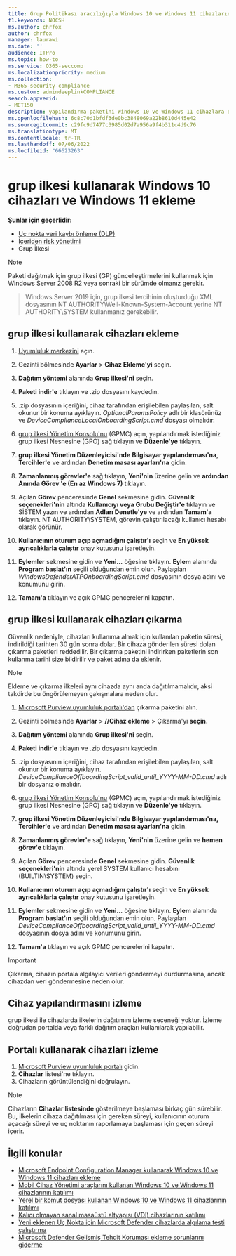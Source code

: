 ```yaml
---
title: Grup Politikası aracılığıyla Windows 10 ve Windows 11 cihazlarının katılımı
f1.keywords: NOCSH
ms.author: chrfox
author: chrfox
manager: laurawi
ms.date: ''
audience: ITPro
ms.topic: how-to
ms.service: O365-seccomp
ms.localizationpriority: medium
ms.collection:
- M365-security-compliance
ms.custom: admindeeplinkCOMPLIANCE
search.appverid:
- MET150
description: yapılandırma paketini Windows 10 ve Windows 11 cihazlara dağıtmak için grup ilkesi kullanın; böylece hizmete eklenirler.
ms.openlocfilehash: 6c8c70d1bfdf3de0bc3848069a22b8610d445e42
ms.sourcegitcommit: c29fc9d7477c3985d02d7a956a9f4b311c4d9c76
ms.translationtype: MT
ms.contentlocale: tr-TR
ms.lasthandoff: 07/06/2022
ms.locfileid: "66623263"
---
```

# <a name="onboard-windows-10-devices-and-windows-11-using-group-policy"></a>grup ilkesi kullanarak Windows 10 cihazları ve Windows 11 ekleme 

**Şunlar için geçerlidir:**

- [Uç nokta veri kaybı önleme (DLP)](./endpoint-dlp-learn-about.md)
- [İçeriden risk yönetimi](insider-risk-management.md)
- Grup İlkesi

> [!NOTE]
> Paketi dağıtmak için grup ilkesi (GP) güncelleştirmelerini kullanmak için Windows Server 2008 R2 veya sonraki bir sürümde olmanız gerekir.

> Windows Server 2019 için, grup ilkesi tercihinin oluşturduğu XML dosyasının NT AUTHORITY\Well-Known-System-Account yerine NT AUTHORITY\SYSTEM kullanmanız gerekebilir.

## <a name="onboard-devices-using-group-policy"></a>grup ilkesi kullanarak cihazları ekleme

1. [Uyumluluk merkezini](https://compliance.microsoft.com) açın.

2. Gezinti bölmesinde **Ayarlar** > **Cihaz Ekleme'yi** seçin.

3. **Dağıtım yöntemi** alanında **Grup ilkesi'ni** seçin.

4. **Paketi indir'e** tıklayın ve .zip dosyasını kaydedin.

5. .zip dosyasının içeriğini, cihaz tarafından erişilebilen paylaşılan, salt okunur bir konuma ayıklayın. *OptionalParamsPolicy* adlı bir klasörünüz ve *DeviceComplianceLocalOnboardingScript.cmd* dosyası olmalıdır.

6. [grup ilkesi Yönetim Konsolu'nu](/internet-explorer/ie11-deploy-guide/group-policy-and-group-policy-mgmt-console-ie11) (GPMC) açın, yapılandırmak istediğiniz grup ilkesi Nesnesine (GPO) sağ tıklayın ve **Düzenle'ye** tıklayın.

7. **grup ilkesi Yönetim Düzenleyicisi'nde** **Bilgisayar yapılandırması'na**, **Tercihler'e** ve ardından **Denetim masası ayarları'na** gidin.

8. **Zamanlanmış görevler'e** sağ tıklayın, **Yeni'nin** üzerine gelin ve **ardından Anında Görev 'e (En az Windows 7)** tıklayın.

9. Açılan **Görev** penceresinde **Genel** sekmesine gidin. **Güvenlik seçenekleri'nin** altında **Kullanıcıyı veya Grubu Değiştir'e** tıklayın ve SİSTEM yazın ve ardından **Adları Denetle'ye** ve ardından **Tamam'a** tıklayın. NT AUTHORITY\SYSTEM, görevin çalıştırılacağı kullanıcı hesabı olarak görünür.

10. **Kullanıcının oturum açıp açmadığını çalıştır'ı** seçin ve **En yüksek ayrıcalıklarla çalıştır** onay kutusunu işaretleyin.

11. **Eylemler** sekmesine gidin ve **Yeni...** öğesine tıklayın. **Eylem** alanında **Program başlat'ın** seçili olduğundan emin olun. Paylaşılan *WindowsDefenderATPOnboardingScript.cmd* dosyasının dosya adını ve konumunu girin.

12. **Tamam'a** tıklayın ve açık GPMC pencerelerini kapatın.

## <a name="offboard-devices-using-group-policy"></a>grup ilkesi kullanarak cihazları çıkarma
Güvenlik nedeniyle, cihazları kullanıma almak için kullanılan paketin süresi, indirildiği tarihten 30 gün sonra dolar. Bir cihaza gönderilen süresi dolan çıkarma paketleri reddedilir. Bir çıkarma paketini indirirken paketlerin son kullanma tarihi size bildirilir ve paket adına da eklenir.

> [!NOTE]
> Ekleme ve çıkarma ilkeleri aynı cihazda aynı anda dağıtılmamalıdır, aksi takdirde bu öngörülemeyen çakışmalara neden olur.

1. [Microsoft Purview uyumluluk portalı'dan](https://compliance.microsoft.com/compliancesettings/deviceonboarding) çıkarma paketini alın.

2. Gezinti bölmesinde **Ayarlar** > **//Cihaz ekleme** >  Çıkarma'yı **seçin.**

3. **Dağıtım yöntemi** alanında **Grup ilkesi'ni** seçin.

4. **Paketi indir'e** tıklayın ve .zip dosyasını kaydedin.

5. .zip dosyasının içeriğini, cihaz tarafından erişilebilen paylaşılan, salt okunur bir konuma ayıklayın. *DeviceComplianceOffboardingScript_valid_until_YYYY-MM-DD.cmd* adlı bir dosyanız olmalıdır.

6. [grup ilkesi Yönetim Konsolu'nu](/internet-explorer/ie11-deploy-guide/group-policy-and-group-policy-mgmt-console-ie11) (GPMC) açın, yapılandırmak istediğiniz grup ilkesi Nesnesine (GPO) sağ tıklayın ve **Düzenle'ye** tıklayın.

7. **grup ilkesi Yönetim Düzenleyicisi'nde** **Bilgisayar yapılandırması'na,** **Tercihler'e** ve ardından **Denetim masası ayarları'na** gidin.

8. **Zamanlanmış görevler'e** sağ tıklayın, **Yeni'nin** üzerine gelin ve **hemen görev'e** tıklayın.

9. Açılan **Görev** penceresinde **Genel** sekmesine gidin. **Güvenlik seçenekleri'nin** altında yerel SYSTEM kullanıcı hesabını (BUILTIN\SYSTEM) seçin.

10. **Kullanıcının oturum açıp açmadığını çalıştır'ı** seçin ve **En yüksek ayrıcalıklarla çalıştır** onay kutusunu işaretleyin.

11. **Eylemler** sekmesine gidin ve **Yeni...** öğesine tıklayın. **Eylem** alanında **Program başlat'ın** seçili olduğundan emin olun. Paylaşılan  *DeviceComplianceOffboardingScript_valid_until_YYYY-MM-DD.cmd* dosyasının dosya adını ve konumunu girin.

12. **Tamam'a** tıklayın ve açık GPMC pencerelerini kapatın.

> [!IMPORTANT]
> Çıkarma, cihazın portala algılayıcı verileri göndermeyi durdurmasına, ancak cihazdan veri göndermesine neden olur.


## <a name="monitor-device-configuration"></a>Cihaz yapılandırmasını izleme
grup ilkesi ile cihazlarda ilkelerin dağıtımını izleme seçeneği yoktur. İzleme doğrudan portalda veya farklı dağıtım araçları kullanılarak yapılabilir.

## <a name="monitor-devices-using-the-portal"></a>Portalı kullanarak cihazları izleme
1. <a href="https://go.microsoft.com/fwlink/p/?linkid=2077149" target="_blank">Microsoft Purview uyumluluk portalı</a> gidin.
2. **Cihazlar** listesi'ne tıklayın.
3. Cihazların görüntülendiğini doğrulayın.

> [!NOTE]
> Cihazların **Cihazlar listesinde** gösterilmeye başlaması birkaç gün sürebilir. Bu, ilkelerin cihaza dağıtılması için gereken süreyi, kullanıcının oturum açacağı süreyi ve uç noktanın raporlamaya başlaması için geçen süreyi içerir.


## <a name="related-topics"></a>İlgili konular
- [Microsoft Endpoint Configuration Manager kullanarak Windows 10 ve Windows 11 cihazları ekleme](device-onboarding-sccm.md)
- [Mobil Cihaz Yönetimi araçlarını kullanan Windows 10 ve Windows 11 cihazlarının katılımı](device-onboarding-mdm.md)
- [Yerel bir komut dosyası kullanan Windows 10 ve Windows 11 cihazlarının katılımı](device-onboarding-script.md)
- [Kalıcı olmayan sanal masaüstü altyapısı (VDI) cihazlarının katılımı](device-onboarding-vdi.md)
- [Yeni eklenen Uç Nokta için Microsoft Defender cihazlarda algılama testi çalıştırma](/windows/security/threat-protection/microsoft-defender-atp/run-detection-test)
- [Microsoft Defender Gelişmiş Tehdit Koruması ekleme sorunlarını giderme](/windows/security/threat-protection/microsoft-defender-atp/troubleshoot-onboarding)
